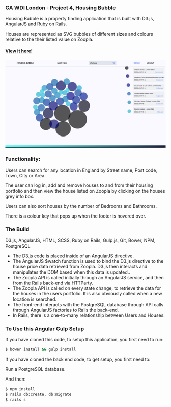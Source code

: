 ### GA WDI London - Project 4, Housing Bubble

Housing Bubble is a property finding application that is built with D3.js, AngularJS and Ruby on Rails.

Houses are represented as SVG bubbles of different sizes and colours relative to the their listed value on Zoopla.

#### [View it here!][url_id]
[url_id]: https://housingbubble.herokuapp.com

![](src/images/housingbubblescreen.png "Screen Shot")

### Functionality:

Users can search for any location in England by Street name, Post code, Town, City or Area.

The user can log in, add and remove houses to and from their housing portfolio and then view the house listed on Zoopla by clicking on the houses grey info box.

Users can also sort houses by the number of Bedrooms and Bathrooms.

There is a colour key that pops up when the footer is hovered over.

### The Build

D3.js, AngularJS, HTML, SCSS, Ruby on Rails, Gulp.js, Git, Bower, NPM, PostgreSQL

- The D3.js code is placed inside of an AngularJS directive.
- The AngularJS $watch function is used to bind the D3.js directive to the house price data retrieved from Zoopla. D3.js then interacts and manipulates the DOM based when this data is updated..
- The Zoopla API is called initially through an AngularJS service, and then from the Rails back-end via HTTParty.
- The Zoopla API is called on every state change, to retrieve the data for the houses in the users portfolio. It is also obviously called when a new location is searched.
- The front-end interacts with the PostgreSQL database through API calls through AngularJS factories to Rails the back-end.
- In Rails, there is a one-to-many relationship between Users and Houses.

### To Use this Angular Gulp Setup

If you have cloned this code, to setup this application, you first need to run:

```sh
$ bower install && gulp install
```

If you have cloned the back end code, to get setup, you first need to:

Run a PostgreSQL database.

And then:

```sh
$ npm install
$ rails db:create, db:migrate
$ rails s
```

